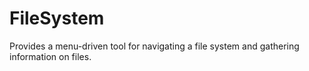 # FileSystem
Provides a menu-driven tool for navigating a file system and gathering information on files.
